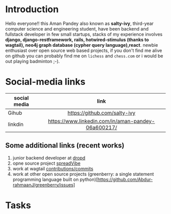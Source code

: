 # Introduction
Hello everyone!! this Aman Pandey also known as **salty-ivy**, third-year computer science and engineering student, have been backend and fullstack developer
in few small startups, stacks of my experience involves **django, django-restframework, rails, hotwired-stimulus (thanks to wagtail), neo4j graph database (cypher query language),react**. newbie enthusiast over open source web based projects, if you don't find me alive on github you can probably find me on `lichess` and `chess.com` or i would be out playing badminton ;-).

# Social-media links

| social media | link |
|--------------|:-----:|
| Gihub |  https://github.com/salty-ivy |
| linkdin |  https://www.linkedin.com/in/aman-pandey-06a600217/ |

## Some additional links (recent works)
1. junior backend developer at [dropd](https://www.dropd.network/)
2. opne source project [spreadVibe](https://github.com/salty-ivy/SpreadVibe)
3. work at wagtail [contributions/commits](https://github.com/wagtail/wagtail/commits?author=salty-ivy)
4. work at other open source projects  (greenberry: a single statement programming language built on python)[https://github.com/Abdur-rahmaanJ/greenberry/issues]

# Tasks
